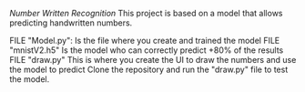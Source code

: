 *Number Written Recognition*
This project is based on a model that allows predicting handwritten numbers.

FILE "Model.py": Is the file where you create and trained the model
FILE "mnistV2.h5" Is the model who can correctly predict +80% of the results
FILE "draw.py" This is where you create the UI to draw the numbers and use the model to predict
Clone the repository and run the "draw.py" file to test the model. 
